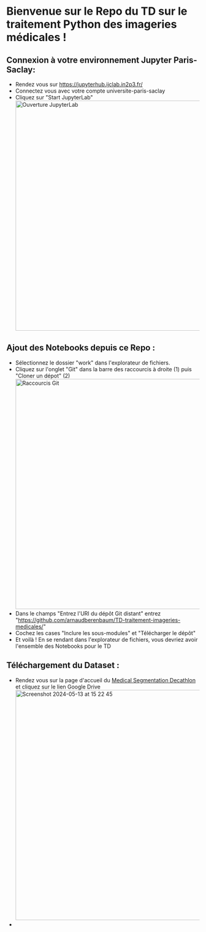 # Bienvenue sur le Repo du TD sur le traitement Python des imageries médicales !

## Connexion à votre environnement Jupyter Paris-Saclay: 
- Rendez vous sur https://jupyterhub.ijclab.in2p3.fr/
- Connectez vous avec votre compte universite-paris-saclay
- Cliquez sur "Start JupyterLab"
  <img width="600" alt="Ouverture JupyterLab" src="https://github.com/arnaudberenbaum/TD-traitement-imageries-medicales/assets/62303243/129ac322-2c0b-4b8b-b64b-4dcc3dbce566">

## Ajout des Notebooks depuis ce Repo :
- Sélectionnez le dossier "work" dans l'explorateur de fichiers.
- Cliquez sur l'onglet "Git" dans la barre des raccourcis à droite (1) puis "Cloner un dépot" (2)
  <img width="600" alt="Raccourcis Git" src="https://github.com/arnaudberenbaum/TD-traitement-imageries-medicales/assets/62303243/8ee6ce80-a662-47c9-9fd7-f4842e3fb077">
- Dans le champs "Entrez l'URI du dépôt Git distant" entrez "https://github.com/arnaudberenbaum/TD-traitement-imageries-medicales/"
- Cochez les cases "Inclure les sous-modules" et "Télécharger le dépôt"
- Et voilà ! En se rendant dans l'explorateur de fichiers, vous devriez avoir l'ensemble des Notebooks pour le TD

## Téléchargement du Dataset :
- Rendez vous sur la page d'accueil du [Medical Segmentation Decathlon](https://decathlon-10.grand-challenge.org/) et cliquez sur le lien Google Drive
  <img width="600" alt="Screenshot 2024-05-13 at 15 22 45" src="https://github.com/arnaudberenbaum/TD-traitement-imageries-medicales/assets/62303243/945eeb3c-c29e-4737-91f8-158f1bba32d4">
- 
